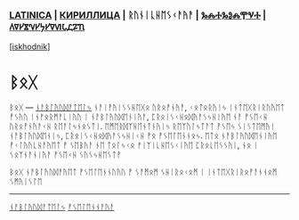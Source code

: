 ### [LATINICA](../Latn/Bog.md) | [КИРИЛЛИЦА](../Cyrl/Бог.md) | ᚱᚢᚾᛁᚳᚺᛖᛊᚲᚨᚤᚨ | [ⰃⰎⰀⰃⰑⰎⰉⰜⰀ](../Glag/Ⰱⱁⰳ.md) | [𐍓𐍠𐍔𐍮𐍝𐍔𐍟𐍔𐍠𐍜𐍡𐍚𐍐𐍴](../Perm/𐍑𐍞𐍒.md)
[[iskhodnik](../KNIGA/Bog.md)]

#  ᛒᛟᚷ

ᛒᛟᚷ — [ᚾᚨᛒᛚᚤᚢᛞᚨᛏᛖᛚᛃ](ᚾᚨᛒᛚᚤᚢᛞᚨᛏᛖᛚᛃ.md) ᚾᚨᛁᚡᚤᛁᛊᛊᚺᛖᚷᛟ ᚢᚱᛟᚡᚾᚤᚨ, ᚲᛟᛏᛟᚱᚤᛁᛃ ᛁᚾᛏᛖᚷᚱᛁᚱᚢᚤᛖᛏ ᚡᛊᚤᚢ ᛁᚾᚠᛟᚱᛗᚨᚳᛁᚤᚢ ᛁ ᚾᚨᛒᛚᚤᚢᛞᛖᚾᛁᚤᚨ, ᛈᚱᛟᛁᛊᚲᚺᛟᛞᚤᚨᛊᛃᚺᛁᚤᛖ ᚾᚨ ᚡᛊᛖᚲᚺ ᚢᚱᛟᚡᚾᚤᚨᚲᚺ ᚱᛖᚨᛚᛃᚾᛟᛊᛏᛁ. ᛖᛗᛖᚱᛞᛉᚺᛖᚾᛏᚾᚤᛁᛃ ᚱᛖᛉᚢᛚᛃᛏᚨᛏ ᚡᛊᛖᛃ ᛊᛁᛊᛏᛖᛗᚤᛁ ᚾᚨᛒᛚᚤᚢᛞᛖᚾᛁᛃ, ᛈᚱᛟᛁᛊᚲᚺᛟᛞᚤᚨᛊᛃᚺᛁᚲᚺ ᚡᛟ ᚡᛊᛖᛚᛖᚾᚾᛟᛃ. ᛖᛏᛟ ᚾᚨᛒᛚᚤᚢᛞᛖᚾᛁᚤᛖ ᚡᚲᛚᚤᚢᚳᚺᚨᚤᛖᛏ ᚡ ᛊᛖᛒᚤᚨ ᚾᛖ ᛏᛟᛚᛃᚲᛟ ᚠᛁᛉᛁᚳᚺᛖᛊᚲᛁᚤᛖ ᛈᚱᛟᚳᛖᛊᛊᚤᛁ, ᚾᛟ ᛁ ᛊᛟᛉᚾᚨᚾᛁᚤᚨ ᚡᛊᛖᚲᚺ ᛊᚢᛊᛃᚺᛖᛊᛏᚡ

ᛒᛟᚷ ᚾᚨᛒᛚᚤᚢᛞᚨᚤᛖᛏ ᚡᛊᛖᛚᛖᚾᚾᚢᚤᚢ ᚡ ᛊᚨᛗᛟᛗ ᛊᚺᛁᚱᛟᚲᛟᛗ ᛁ ᛁᚾᛏᛖᚷᚱᛁᚱᛟᚡᚨᚾᚾᛟᛗ ᛊᛗᚤᛁᛊᛚᛖ

___
[ᚾᚨᛒᛚᚤᚢᛞᚨᛏᛖᛚᛃ](ᚾᚨᛒᛚᚤᚢᛞᚨᛏᛖᛚᛃ.md)
[ᚡᛊᛖᛚᛖᚾᚾᚨᚤᚨ](ᚡᛊᛖᛚᛖᚾᚾᚨᚤᚨ.md)
